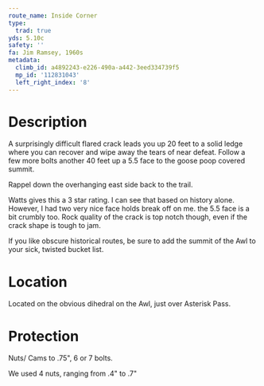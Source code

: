 ```yaml
---
route_name: Inside Corner
type:
  trad: true
yds: 5.10c
safety: ''
fa: Jim Ramsey, 1960s
metadata:
  climb_id: a4892243-e226-490a-a442-3eed334739f5
  mp_id: '112831043'
  left_right_index: '8'
---
```

# Description
A surprisingly difficult flared crack leads you up 20 feet to a solid ledge where you can recover and wipe away the tears of near defeat.  Follow a few more bolts another 40 feet up a 5.5 face to the goose poop covered summit.

Rappel down the overhanging east side back to the trail.

Watts gives this a 3 star rating.  I can see that based on history alone.  However, I had two very nice face holds break off on me.  the 5.5 face is a bit crumbly too.  Rock quality of the crack is top notch though, even if the crack shape is tough to jam.

If you like obscure historical routes, be sure to add the summit of the Awl to your sick, twisted bucket list.

# Location
Located on the obvious dihedral on the Awl, just over Asterisk Pass.

# Protection
Nuts/ Cams to .75", 6 or 7 bolts.

We used 4 nuts, ranging from .4" to .7"
